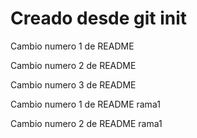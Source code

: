 # Creado desde git init

Cambio numero 1 de README

Cambio numero 2 de README

Cambio numero 3 de README

Cambio numero 1 de README rama1

Cambio numero 2 de README rama1
